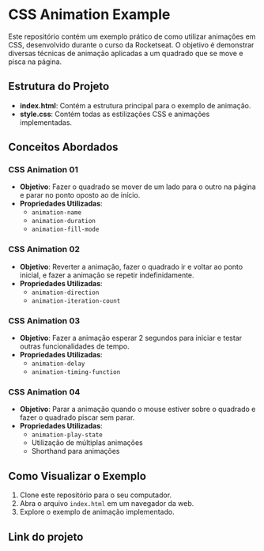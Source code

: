 # CSS Animation Example

Este repositório contém um exemplo prático de como utilizar animações em CSS, desenvolvido durante o curso da Rocketseat. O objetivo é demonstrar diversas técnicas de animação aplicadas a um quadrado que se move e pisca na página.

## Estrutura do Projeto

- **index.html**: Contém a estrutura principal para o exemplo de animação.
- **style.css**: Contém todas as estilizações CSS e animações implementadas.

## Conceitos Abordados

### CSS Animation 01

- **Objetivo**: Fazer o quadrado se mover de um lado para o outro na página e parar no ponto oposto ao de início.
- **Propriedades Utilizadas**:
  - `animation-name`
  - `animation-duration`
  - `animation-fill-mode`

### CSS Animation 02

- **Objetivo**: Reverter a animação, fazer o quadrado ir e voltar ao ponto inicial, e fazer a animação se repetir indefinidamente.
- **Propriedades Utilizadas**:
  - `animation-direction`
  - `animation-iteration-count`

### CSS Animation 03

- **Objetivo**: Fazer a animação esperar 2 segundos para iniciar e testar outras funcionalidades de tempo.
- **Propriedades Utilizadas**:
  - `animation-delay`
  - `animation-timing-function`

### CSS Animation 04

- **Objetivo**: Parar a animação quando o mouse estiver sobre o quadrado e fazer o quadrado piscar sem parar.
- **Propriedades Utilizadas**:
  - `animation-play-state`
  - Utilização de múltiplas animações
  - Shorthand para animações

## Como Visualizar o Exemplo

1. Clone este repositório para o seu computador.
2. Abra o arquivo `index.html` em um navegador da web.
3. Explore o exemplo de animação implementado.

## Link do projeto



